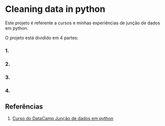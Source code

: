 # Cleaning data in python

Este projeto é referente a cursos e minhas experiências de junção de dados em python.

O projeto está dividido em 4 partes:

### 1. [](https://github.com/AlbertoRodrigues/cleaning_data_in_python/tree/master/1)

### 2. [](https://github.com/AlbertoRodrigues/cleaning_data_in_python/tree/master/2)

### 3. [](https://github.com/AlbertoRodrigues/cleaning_data_in_python/tree/master/3.uniformidade_de_datas)

### 4. [](https://github.com/AlbertoRodrigues/cleaning_data_in_python/tree/master/4)


## Referências 

1. [Curso do DataCamp Junção de dados em python](https://app.datacamp.com/learn/courses/joining-data-with-pandas)